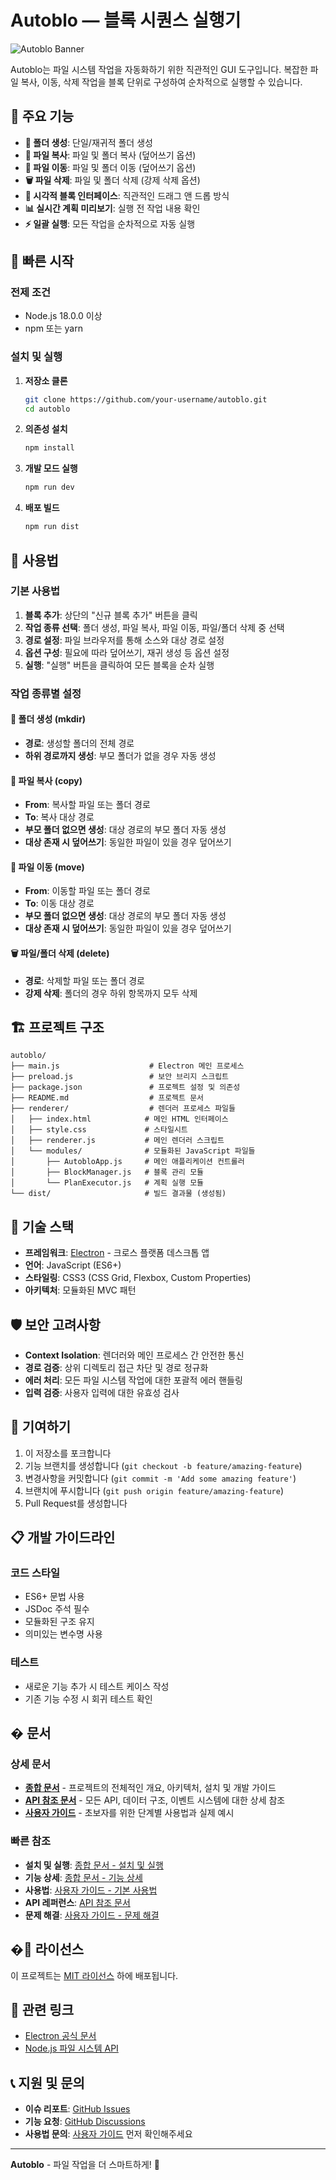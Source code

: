 # Autoblo — 블록 시퀀스 실행기

![Autoblo Banner](https://img.shields.io/badge/Autoblo-File%20Operations%20Automation-blue?style=for-the-badge)

Autoblo는 파일 시스템 작업을 자동화하기 위한 직관적인 GUI 도구입니다. 복잡한 파일 복사, 이동, 삭제 작업을 블록 단위로 구성하여 순차적으로 실행할 수 있습니다.

## 🌟 주요 기능

- **📁 폴더 생성**: 단일/재귀적 폴더 생성
- **📄 파일 복사**: 파일 및 폴더 복사 (덮어쓰기 옵션)
- **🔄 파일 이동**: 파일 및 폴더 이동 (덮어쓰기 옵션)
- **🗑️ 파일 삭제**: 파일 및 폴더 삭제 (강제 삭제 옵션)
- **🎯 시각적 블록 인터페이스**: 직관적인 드래그 앤 드롭 방식
- **📊 실시간 계획 미리보기**: 실행 전 작업 내용 확인
- **⚡ 일괄 실행**: 모든 작업을 순차적으로 자동 실행

## 🚀 빠른 시작

### 전제 조건

- Node.js 18.0.0 이상
- npm 또는 yarn

### 설치 및 실행

1. **저장소 클론**
   ```bash
   git clone https://github.com/your-username/autoblo.git
   cd autoblo
   ```

2. **의존성 설치**
   ```bash
   npm install
   ```

3. **개발 모드 실행**
   ```bash
   npm run dev
   ```

4. **배포 빌드**
   ```bash
   npm run dist
   ```

## 📖 사용법

### 기본 사용법

1. **블록 추가**: 상단의 "신규 블록 추가" 버튼을 클릭
2. **작업 종류 선택**: 폴더 생성, 파일 복사, 파일 이동, 파일/폴더 삭제 중 선택
3. **경로 설정**: 파일 브라우저를 통해 소스와 대상 경로 설정
4. **옵션 구성**: 필요에 따라 덮어쓰기, 재귀 생성 등 옵션 설정
5. **실행**: "실행" 버튼을 클릭하여 모든 블록을 순차 실행

### 작업 종류별 설정

#### 📁 폴더 생성 (mkdir)
- **경로**: 생성할 폴더의 전체 경로
- **하위 경로까지 생성**: 부모 폴더가 없을 경우 자동 생성

#### 📄 파일 복사 (copy)
- **From**: 복사할 파일 또는 폴더 경로
- **To**: 복사 대상 경로
- **부모 폴더 없으면 생성**: 대상 경로의 부모 폴더 자동 생성
- **대상 존재 시 덮어쓰기**: 동일한 파일이 있을 경우 덮어쓰기

#### 🔄 파일 이동 (move)
- **From**: 이동할 파일 또는 폴더 경로
- **To**: 이동 대상 경로
- **부모 폴더 없으면 생성**: 대상 경로의 부모 폴더 자동 생성
- **대상 존재 시 덮어쓰기**: 동일한 파일이 있을 경우 덮어쓰기

#### 🗑️ 파일/폴더 삭제 (delete)
- **경로**: 삭제할 파일 또는 폴더 경로
- **강제 삭제**: 폴더의 경우 하위 항목까지 모두 삭제

## 🏗️ 프로젝트 구조

```
autoblo/
├── main.js                    # Electron 메인 프로세스
├── preload.js                 # 보안 브리지 스크립트
├── package.json               # 프로젝트 설정 및 의존성
├── README.md                  # 프로젝트 문서
├── renderer/                  # 렌더러 프로세스 파일들
│   ├── index.html            # 메인 HTML 인터페이스
│   ├── style.css             # 스타일시트
│   ├── renderer.js           # 메인 렌더러 스크립트
│   └── modules/              # 모듈화된 JavaScript 파일들
│       ├── AutobloApp.js     # 메인 애플리케이션 컨트롤러
│       ├── BlockManager.js   # 블록 관리 모듈
│       └── PlanExecutor.js   # 계획 실행 모듈
└── dist/                     # 빌드 결과물 (생성됨)
```

## 🔧 기술 스택

- **프레임워크**: [Electron](https://electronjs.org/) - 크로스 플랫폼 데스크톱 앱
- **언어**: JavaScript (ES6+)
- **스타일링**: CSS3 (CSS Grid, Flexbox, Custom Properties)
- **아키텍처**: 모듈화된 MVC 패턴

## 🛡️ 보안 고려사항

- **Context Isolation**: 렌더러와 메인 프로세스 간 안전한 통신
- **경로 검증**: 상위 디렉토리 접근 차단 및 경로 정규화
- **에러 처리**: 모든 파일 시스템 작업에 대한 포괄적 에러 핸들링
- **입력 검증**: 사용자 입력에 대한 유효성 검사

## 🤝 기여하기

1. 이 저장소를 포크합니다
2. 기능 브랜치를 생성합니다 (`git checkout -b feature/amazing-feature`)
3. 변경사항을 커밋합니다 (`git commit -m 'Add some amazing feature'`)
4. 브랜치에 푸시합니다 (`git push origin feature/amazing-feature`)
5. Pull Request를 생성합니다

## 📋 개발 가이드라인

### 코드 스타일
- ES6+ 문법 사용
- JSDoc 주석 필수
- 모듈화된 구조 유지
- 의미있는 변수명 사용

### 테스트
- 새로운 기능 추가 시 테스트 케이스 작성
- 기존 기능 수정 시 회귀 테스트 확인

## � 문서

### 상세 문서
- **[종합 문서](docs/COMPREHENSIVE_DOCUMENTATION.md)** - 프로젝트의 전체적인 개요, 아키텍처, 설치 및 개발 가이드
- **[API 참조 문서](docs/API_REFERENCE.md)** - 모든 API, 데이터 구조, 이벤트 시스템에 대한 상세 참조
- **[사용자 가이드](docs/USER_GUIDE.md)** - 초보자를 위한 단계별 사용법과 실제 예시

### 빠른 참조
- **설치 및 실행**: [종합 문서 - 설치 및 실행](docs/COMPREHENSIVE_DOCUMENTATION.md#설치-및-실행)
- **기능 상세**: [종합 문서 - 기능 상세](docs/COMPREHENSIVE_DOCUMENTATION.md#기능-상세)
- **사용법**: [사용자 가이드 - 기본 사용법](docs/USER_GUIDE.md#기본-사용법)
- **API 레퍼런스**: [API 참조 문서](docs/API_REFERENCE.md)
- **문제 해결**: [사용자 가이드 - 문제 해결](docs/USER_GUIDE.md#문제-해결)

## �📝 라이선스

이 프로젝트는 [MIT 라이선스](LICENSE) 하에 배포됩니다.

## 🔗 관련 링크

- [Electron 공식 문서](https://electronjs.org/docs)
- [Node.js 파일 시스템 API](https://nodejs.org/api/fs.html)

## 📞 지원 및 문의

- **이슈 리포트**: [GitHub Issues](https://github.com/your-username/autoblo/issues)
- **기능 요청**: [GitHub Discussions](https://github.com/your-username/autoblo/discussions)
- **사용법 문의**: [사용자 가이드](docs/USER_GUIDE.md) 먼저 확인해주세요

---

**Autoblo** - 파일 작업을 더 스마트하게! 🚀